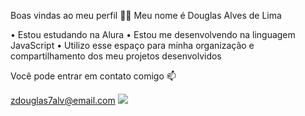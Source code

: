 Boas vindas ao meu perfil 💙💙
Meu nome é Douglas Alves de Lima

• Estou estudando na Alura
• Estou me desenvolvendo na linguagem JavaScript
• Utilizo esse espaço para minha organização e compartilhamento dos meu projetos desenvolvidos

Você pode entrar em contato comigo 📫

zdouglas7alv@email.com
![](https://www.google.com/url?sa=i&url=https%3A%2F%2Fwww.icegif.com%2Fneymar-da-silva-santos-junior-9%2F&psig=AOvVaw0oUVbpI9s7Too3H2RZlMfs&ust=1724850076107000&source=images&cd=vfe&opi=89978449&ved=0CBEQjRxqFwoTCOjLpLOdlYgDFQAAAAAdAAAAABAJ****)
